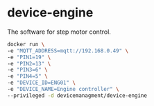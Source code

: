 # device-engine
The software for step motor control.

```sh
docker run \
-e "MQTT_ADDRESS=mqtt://192.168.0.49" \
-e "PIN1=19" \
-e "PIN2=13" \
-e "PIN3=6" \
-e "PIN4=5" \
-e "DEVICE_ID=ENG01" \
-e "DEVICE_NAME=Engine controller" \
--privileged -d devicemanagment/device-engine
```
